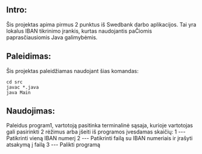 ## Intro:
Šis projektas apima pirmus 2 punktus iš Swedbank darbo aplikacijos. Tai yra lokalus IBAN tikrinimo įrankis, kurtas naudojantis paČiomis paprasčiausiomis Java galimybėmis.

## Paleidimas:
Šis projektas paleidžiamas naudojant šias komandas:

```
cd src
javac *.java
java Main
```

## Naudojimas:
Paleidus program1, vartotoją pasitinka terminalinė sąsaja, kurioje vartotojas gali pasirinkti 2 rėžimus arba įšeiti iš programos įvesdamas skaičių:
  1 --- Patikrinti vieną IBAN numerį
  2 --- Patikrinti failą su IBAN numeriais ir įrašyti atsakymą į failą
  3 --- Palikti programą
